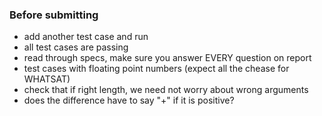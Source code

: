 
### Before submitting
- add another test case and run
- all test cases are passing
- read through specs, make sure you answer EVERY question on report 
- test cases with floating point numbers (expect all the chease for WHATSAT)
- check that if right length, we need not worry about wrong arguments
- does the difference have to say "+" if it is positive?